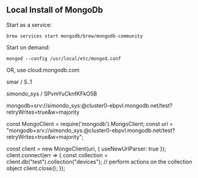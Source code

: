 
## Local Install of MongoDb

Start as a service:

```brew services start mongodb/brew/mongodb-community```

Start on demand:

```mongod --config /usr/local/etc/mongod.conf```

OR, use cloud.mongodb.com

smar / S..1

simondo_sys / SPvmYuCknfKFkO5B

mongodb+srv://simondo_sys:<password>@cluster0-ebpvl.mongodb.net/test?retryWrites=true&w=majority


const MongoClient = require('mongodb').MongoClient;
const uri = "mongodb+srv://simondo_sys:<password>@cluster0-ebpvl.mongodb.net/test?retryWrites=true&w=majority";

const client = new MongoClient(uri, { useNewUrlParser: true });
client.connect(err => {
  const collection = client.db("test").collection("devices");
  // perform actions on the collection object
  client.close();
});


